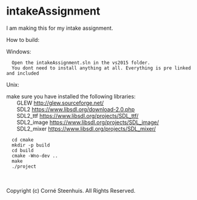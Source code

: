 # intakeAssignment

I am making this for my intake assignment.

How to build:<br>

Windows: <br>

	  Open the intakeAssignment.sln in the vs2015 folder.
	  You dont need to install anything at all. Everything is pre linked and included
	  
Unix: <br>

make sure you have installed the following libraries: <br>
&nbsp;&nbsp;&nbsp;&nbsp;&nbsp;&nbsp;&nbsp;GLEW        http://glew.sourceforge.net/ <br>
&nbsp;&nbsp;&nbsp;&nbsp;&nbsp;&nbsp;&nbsp;SDL2        https://www.libsdl.org/download-2.0.php <br>
&nbsp;&nbsp;&nbsp;&nbsp;&nbsp;&nbsp;&nbsp;SDL2_ttf    https://www.libsdl.org/projects/SDL_ttf/ <br>
&nbsp;&nbsp;&nbsp;&nbsp;&nbsp;&nbsp;&nbsp;SDL2_image  https://www.libsdl.org/projects/SDL_image/ <br>
&nbsp;&nbsp;&nbsp;&nbsp;&nbsp;&nbsp;&nbsp;SDL2_mixer  https://www.libsdl.org/projects/SDL_mixer/ <br>
	  
	  cd cmake
      mkdir -p build
      cd build
      cmake -Wno-dev ..
      make
      ./project
<br><br>
Copyright (c) Corné Steenhuis. All Rights Reserved.
